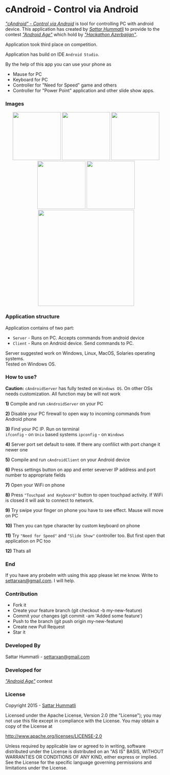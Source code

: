 # cAndroid - Control via Android

[*"cAndroid" - Control via Android*](https://github.com/hummatli/cAndroid) is tool for controlling PC with android device.
This application has created by [*Sattar Hummatli*](https://www.linkedin.com/in/hummatli) to provide to the contest [*"Android Age"*](http://androidage.hackathonazerbaijan.org) which hold by [*"Hackathon Azerbaijan"*](http://hackathonazerbaijan.org).  

Application took third place on competition.

Application has build on IDE `Android Studio`.

By the help of this app you can use your phone as  
* Mause for PC  
* Keyboard for PC  
* Controller for "Need for Speed" game and others  
* Controller for "Power Point" application and other slide show apps.

### Images
<p align="center">
<img src="https://raw.githubusercontent.com/hummatli/cAndroid/master/imgs/screenshots/act_main.png" width="150px"/>
<img src="https://raw.githubusercontent.com/hummatli/cAndroid/master/imgs/screenshots/act_touchpad_keyboard.png" width="150px"/>
<img src="https://raw.githubusercontent.com/hummatli/cAndroid/master/imgs/screenshots/act_settings.png" width="150px"/>
<img src="https://raw.githubusercontent.com/hummatli/cAndroid/master/imgs/screenshots/act_about.png" width="150px"/>
<img src="https://raw.githubusercontent.com/hummatli/cAndroid/master/imgs/screenshots/act_slide_show.png" width="150px"/>  
<img src="https://raw.githubusercontent.com/hummatli/cAndroid/master/imgs/screenshots/act_need_for_speed.png" width="300px"/>
</p>

### Application structure
Application contains of two part: 
* `Server` - Runs on PC. Accepts commands from android device
* `Client` - Runs on Android device. Send commands to PC.

Server suggested work on Windows, Linux, MacOS, Solaries operating systems.  
Tested on Windows OS.
  
### How to use?
**Caution:** `cAndroidServer` has fully tested on `Windows OS`. On other OSs needs customization. All function may be will not work

**1)** Compile and run `cAndroidServer` on your PC

**2)** Disable your PC firewall to open way to incoming commands from Android phone

**3)** Find your PC IP. Run on terminal  
`ifconfig` - on `Unix` based systems
`ipconfig` - on `Windows`

**4)** Server port set default to `6000`. If there any confilict with port change it newer one

**5)** Compile and run `cAndroidClient` on your Android device

**6)** Press settings button on app and enter severver IP address and port number to appropriate fields

**7)** Open your WiFi on phone

**8)** Press `"Touchpad and Keyboard"` button to open touchpad activity. If WiFi is closed it will ask to connect to network.

**9)** Try swipe your finger on phone you have to see effect. Mause will move on PC

**10)** Then you can type character by custom keyboard on phone

**11)** Try `"Need for Speed"` and `"Slide Show"` controller too. But first open that application on PC too

**12)** Thats all

### End
If you have any probelm with using this app please let me know. Write to settarxan@gmail.com. I will help.

### Contribution
* Fork it
* Create your feature branch (git checkout -b my-new-feature)
* Commit your changes (git commit -am 'Added some feature')
* Push to the branch (git push origin my-new-feature)
* Create new Pull Request
* Star it

### Developed By
Sattar Hummatli - settarxan@gmail.com

### Developed for
[*"Android Age"*](http://androidage.hackathonazerbaijan.org) contest

### License
Copyright 2015  - <a href="https://www.linkedin.com/in/hummatli">Sattar Hummatli</a>   

Licensed under the Apache License, Version 2.0 (the "License");
you may not use this file except in compliance with the License.
You may obtain a copy of the License at

   http://www.apache.org/licenses/LICENSE-2.0

Unless required by applicable law or agreed to in writing, software
distributed under the License is distributed on an "AS IS" BASIS,
WITHOUT WARRANTIES OR CONDITIONS OF ANY KIND, either express or implied.
See the License for the specific language governing permissions and
limitations under the License.

